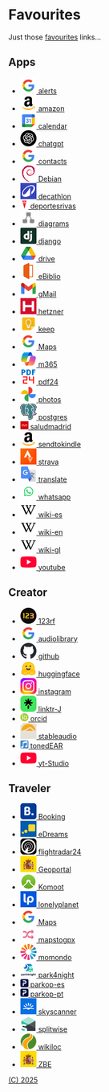 # Favourites
Just those [favourites](https://jonatanmv.github.io/favourites/) links...

## Apps

  * [![](favicons/google.png) alerts](https://www.google.com/alerts)
  * [![](favicons/amazon.png) amazon](https://www.amazon.es/)
  * [![](favicons/calendar.png) calendar](https://calendar.google.com/)
  * [![](favicons/chatgpt.png) chatgpt](https://chatgpt.com/)
  * [![](favicons/google.png) contacts](https://contacts.google.com/)
  * [![](favicons/debian.png) Debian](https://www.debian.org/intro/)
  * [![](favicons/decathlon.png) decathlon](https://www.decathlon.es/)
  * [![](favicons/deportesrivas.png) deportesrivas](https://deportesrivas.deporsite.net/)
  * [![](favicons/diagrams.png) diagrams](https://app.diagrams.net/)
  * [![](favicons/django.png) django](https://www.djangoproject.com/)
  * [![](favicons/drive.png) drive](https://drive.google.com/)
  * [![](favicons/ebiblio.png) eBiblio](https://madrid.ebiblio.es/)
  * [![](favicons/mail.png) gMail](https://mail.google.com/)
  * [![](favicons/hetzner.png) hetzner](https://console.hetzner.cloud/)
  * [![](favicons/keep.png) keep](https://keep.google.com/)
  * [![](favicons/google.png) Maps](https://www.google.com/maps)
  * [![](favicons/microsoft.png) m365](https://m365.cloud.microsoft/)
  * [![](favicons/pdf24.png) pdf24](https://tools.pdf24.org/)
  * [![](favicons/photos.png) photos](https://photos.google.com/)
  * [![](favicons/postgres.png) postgres](https://www.postgresql.org)
  * [![](favicons/sanidadmadrid.png) saludmadrid](https://www.carpetavirtual.sanidadmadrid.org/cavi/mvc/)
  * [![](favicons/amazon.png) sendtokindle](https://www.amazon.es/sendtokindle)
  * [![](favicons/strava.png) strava](https://www.strava.com/)
  * [![](favicons/translate.png) translate](https://translate.google.com/)
  * [![](favicons/whatsapp.png) whatsapp](https://web.whatsapp.com/)
  * [![](favicons/wikipedia.png) wiki-es](https://es.wikipedia.org/)
  * [![](favicons/wikipedia.png) wiki-en](https://en.wikipedia.org/)
  * [![](favicons/wikipedia.png) wiki-gl](https://gl.wikipedia.org/)
  * [![](favicons/youtube.png) youtube](https://www.youtube.com/)

## Creator

  * [![](favicons/123rf.png) 123rf](https://es.123rf.com/)
  * [![](favicons/google.png) audiolibrary](https://www.youtube.com/audiolibrary)
  * [![](favicons/github.png) github](https://github.com/jonatanmv)
  * [![](favicons/huggingface.png) huggingface](https://huggingface.co/)
  * [![](favicons/instagram.png) instagram](https://www.instagram.com/)
  * [![](favicons/linktr.png) linktr-J](https://linktr.ee/jonatan.morales)
  * [![](favicons/orcid.png) orcid](https://orcid.org/)
  * [![](favicons/stableaudio.png) stableaudio](https://stableaudio.com/)
  * [![](favicons/tonedear.png) tonedEAR](https://tonedear.com/)
  * [![](favicons/youtube.png) yt-Studio](https://studio.youtube.com/)



## Traveler

  * [![](favicons/Booking.png) Booking](https://www.booking.com/)
  * [![](favicons/eDreams.png) eDreams](https://www.edreams.com)
  * [![](favicons/flightradar24.png) flightradar24](https://www.flightradar24.com/)
  * [![](favicons/ministerio.png) Geoportal](https://sig.mapama.gob.es/geoportal/)
  * [![](favicons/komoot.png) Komoot](https://www.komoot.com/)
  * [![](favicons/lonelyplanet.png) lonelyplanet](https://www.lonelyplanet.com/)
  * [![](favicons/google.png) Maps](https://www.google.com/maps/d/)
  * [![](favicons/mapstogpx.png) mapstogpx](https://mapstogpx.com/)
  * [![](favicons/momondo.png) momondo](https://www.momondo.es/")
  * [![](favicons/park4night.png) park4night](https://park4night.com/)
  * [![](favicons/parkopedia.png) parkop-es](https://www.parkopedia.es/)
  * [![](favicons/parkopedia.png) parkop-pt](https://www.parkopedia.pt/)
  * [![](favicons/skyscanner.png) skyscanner](https://www.skyscanner.es/)
  * [![](favicons/splitwise.png) splitwise](https://secure.splitwise.com/)
  * [![](favicons/wikiloc.png) wikiloc](https://www.wikiloc.com/)
  * [![](favicons/ministerio.png) ZBE](https://app.powerbi.com/view?r=eyJrIjoiOGQ0ZmRjOTctNmE1Mi00OWVkLWI0MzktM2QwOTY4OTVkMGZlIiwidCI6ImViYzM5ZjYzLTA2NTQtNGFiMS1iYjVkLTBkOTU2Y2E1Nzk4NyIsImMiOjh9)

[(C) 2025](https://github.com/jonatanmv/favourites)

